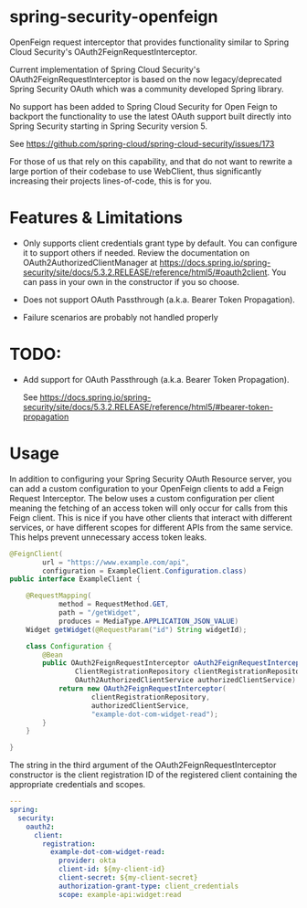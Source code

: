 # spring-security-openfeign
OpenFeign request interceptor that provides functionality similar to Spring Cloud Security's OAuth2FeignRequestInterceptor. 

Current implementation of Spring Cloud Security's OAuth2FeignRequestInterceptor is based on the now legacy/deprecated Spring Security OAuth which was a community developed Spring library.

No support has been added to Spring Cloud Security for Open Feign to backport the functionality to use the latest OAuth support built directly into Spring Security starting in Spring Security version 5.

See https://github.com/spring-cloud/spring-cloud-security/issues/173

For those of us that rely on this capability, and that do not want to rewrite a large portion of their codebase to use WebClient, thus significantly increasing their projects lines-of-code, this is for you.

# Features & Limitations

* Only supports client credentials grant type by default. You can configure it to support others if needed. Review the documentation on OAuth2AuthorizedClientManager at https://docs.spring.io/spring-security/site/docs/5.3.2.RELEASE/reference/html5/#oauth2client. You can pass in your own in the constructor if you so choose.

* Does not support OAuth Passthrough (a.k.a. Bearer Token Propagation).

* Failure scenarios are probably not handled properly

# TODO:

* Add support for OAuth Passthrough (a.k.a. Bearer Token Propagation).
    
    See https://docs.spring.io/spring-security/site/docs/5.3.2.RELEASE/reference/html5/#bearer-token-propagation
    
# Usage

In addition to configuring your Spring Security OAuth Resource server, you can add a custom configuration to your OpenFeign clients to add a Feign Request Interceptor. The below uses a custom configuration per client meaning the fetching of an access token will only occur for calls from this Feign client. This is nice if you have other clients that interact with different services, or have different scopes for different APIs from the same service. This helps prevent unnecessary access token leaks.


```java
@FeignClient(
		url = "https://www.example.com/api",
		configuration = ExampleClient.Configuration.class)
public interface ExampleClient {

	@RequestMapping(
            method = RequestMethod.GET, 
            path = "/getWidget", 
            produces = MediaType.APPLICATION_JSON_VALUE)
	Widget getWidget(@RequestParam("id") String widgetId);

	class Configuration {
		@Bean
		public OAuth2FeignRequestInterceptor oAuth2FeignRequestInterceptor(
				ClientRegistrationRepository clientRegistrationRepository,
				OAuth2AuthorizedClientService authorizedClientService) {
			return new OAuth2FeignRequestInterceptor(
					clientRegistrationRepository,
					authorizedClientService,
					"example-dot-com-widget-read");
		}
	}

}
```

The string in the third argument of the OAuth2FeignRequestInterceptor constructor is the client registration ID of the registered client containing the appropriate credentials and scopes.

```yaml
---
spring:
  security:
    oauth2:
      client:
        registration:
          example-dot-com-widget-read:
            provider: okta
            client-id: ${my-client-id}
            client-secret: ${my-client-secret}
            authorization-grant-type: client_credentials
            scope: example-api:widget:read
```